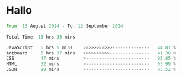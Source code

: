 # Hallo
<!--START_SECTION:waka-->

```rust
From: 13 August 2024 - To: 12 September 2024

Total Time: 13 hrs 35 mins

JavaScript   6 hrs 5 mins    >>>>>>>>>>>--------------   44.81 %
Artboard     5 hrs 37 mins   >>>>>>>>>>---------------   41.38 %
CSS          47 mins         >------------------------   05.85 %
HTML         32 mins         >------------------------   03.99 %
JSON         28 mins         >------------------------   03.52 %
```

<!--END_SECTION:waka-->
